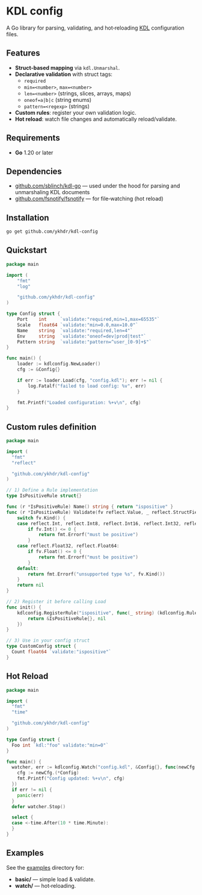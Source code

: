 # KDL config

A Go library for parsing, validating, and hot‑reloading [KDL](https://kdl.dev/) configuration files.

## Features

- **Struct‑based mapping** via `kdl.Unmarshal`.
- **Declarative validation** with struct tags:
    - `required`
    - `min=<number>`, `max=<number>`
    - `len=<number>` (strings, slices, arrays, maps)
    - `oneof=a|b|c` (string enums)
    - `pattern=<regexp>` (strings)
- **Custom rules**: register your own validation logic.
- **Hot reload**: watch file changes and automatically reload/validate.

## Requirements

- **Go** 1.20 or later

## Dependencies

- [github.com/sblinch/kdl-go](https://github.com/sblinch/kdl-go) — used under the hood for parsing and unmarshaling KDL documents
- [github.com/fsnotify/fsnotify](https://github.com/fsnotify/fsnotify) — for file‑watching (hot reload)

## Installation

```bash
go get github.com/ykhdr/kdl-config
```

## Quickstart
```go
package main

import (
	"fmt"
	"log"

	"github.com/ykhdr/kdl-config"
)

type Config struct {
	Port    int     `validate:"required,min=1,max=65535"`
	Scale   float64 `validate:"min=0.0,max=10.0"`
	Name    string  `validate:"required,len=4"`
	Env     string  `validate:"oneof=dev|prod|test"`
	Pattern string  `validate:"pattern=^user_[0-9]+$"`
}

func main() {
	loader := kdlconfig.NewLoader()
	cfg := &Config{}

	if err := loader.Load(cfg, "config.kdl"); err != nil {
		log.Fatalf("failed to load config: %v", err)
	}

	fmt.Printf("Loaded configuration: %+v\n", cfg)
}
```

## Custom rules definition

```go
package main

import (
  "fmt"
  "reflect"

  "github.com/ykhdr/kdl-config"
)

// 1) Define a Rule implementation
type IsPositiveRule struct{}

func (r *IsPositiveRule) Name() string { return "ispositive" }
func (r *IsPositiveRule) Validate(fv reflect.Value, _ reflect.StructField) error {  
	switch fv.Kind() {
	case reflect.Int, reflect.Int8, reflect.Int16, reflect.Int32, reflect.Int64:
		if fv.Int() <= 0 {
			return fmt.Errorf("must be positive")
		}
    case reflect.Float32, reflect.Float64:
        if fv.Float() <= 0 {
            return fmt.Errorf("must be positive")
        }
    default:
        return fmt.Errorf("unsupported type %s", fv.Kind())
    }
    return nil
}

// 2) Register it before calling Load
func init() {
    kdlconfig.RegisterRule("ispositive", func(_ string) (kdlconfig.Rule, error) {
        return &IsPositiveRule{}, nil
    })
}

// 3) Use in your config struct
type CustomConfig struct {
  Count float64 `validate:"ispositive"`
}
```



## Hot Reload
```go
package main

import (
  "fmt"
  "time"

  "github.com/ykhdr/kdl-config"
)

type Config struct {
  Foo int `kdl:"foo" validate:"min=0"`
}

func main() {
  watcher, err := kdlconfig.Watch("config.kdl", &Config{}, func(newCfg any) {
    cfg := newCfg.(*Config)
    fmt.Printf("Config updated: %+v\n", cfg)
  })
  if err != nil {
    panic(err)
  }
  defer watcher.Stop()

  select {
  case <-time.After(10 * time.Minute):
  }
}
```

## Examples 

See the [examples](./examples) directory for:
-	**basic/** — simple load & validate.
-	**watch/** — hot‑reloading.
